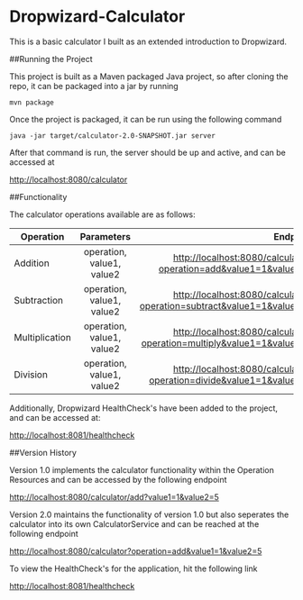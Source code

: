 # Dropwizard-Calculator
This is a basic calculator I built as an extended introduction to Dropwizard.

##Running the Project

This project is built as a Maven packaged Java project, so after cloning the repo, it can be packaged into a jar by running

```
mvn package
```

Once the project is packaged, it can be run using the following command

```
java -jar target/calculator-2.0-SNAPSHOT.jar server
```

After that command is run, the server should be up and active, and can be accessed at 

[http://localhost:8080/calculator](http://localhost:8080/calculator)

##Functionality

The calculator operations available are as follows:

| Operation     | Parameters                | Endpoint  |
| ------------- |:-------------------------:| -----:|
| Addition      | operation, value1, value2 | [http://localhost:8080/calculator?operation=add&value1=1&value2=5](http://localhost:8080/calculator?operation=add&value1=1&value2=5) |
| Subtraction   | operation, value1, value2 | [http://localhost:8080/calculator?operation=subtract&value1=1&value2=5](http://localhost:8080/calculator?operation=subtract&value1=1&value2=5) |
| Multiplication| operation, value1, value2 | [http://localhost:8080/calculator?operation=multiply&value1=1&value2=5](http://localhost:8080/calculator?operation=multiply&value1=1&value2=5) |
| Division      | operation, value1, value2 | [http://localhost:8080/calculator?operation=divide&value1=1&value2=5](http://localhost:8080/calculator?operation=add&value1=1&value2=5) |

Additionally, Dropwizard HealthCheck's have been added to the project, and can be accessed at:

[http://localhost:8081/healthcheck](http://localhost:8081/healthcheck)

##Version History

Version 1.0 implements the calculator functionality within the Operation Resources and can be accessed by the following endpoint

[http://localhost:8080/calculator/add?value1=1&value2=5](http://localhost:8080/calculator/add?value1=1&value2=5)

Version 2.0 maintains the functionality of version 1.0 but also seperates the calculator into its own CalculatorService and can be reached at the following endpoint

[http://localhost:8080/calculator?operation=add&value1=1&value2=5](http://localhost:8080/calculator?operation=add&value1=1&value2=5)

To view the HealthCheck's for the application, hit the following link

[http://localhost:8081/healthcheck](http://localhost:8081/healthcheck)
